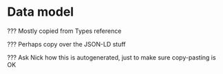 # Data model

??? Mostly copied from Types reference

??? Perhaps copy over the JSON-LD stuff

??? Ask Nick how this is autogenerated, just to make sure copy-pasting is OK
